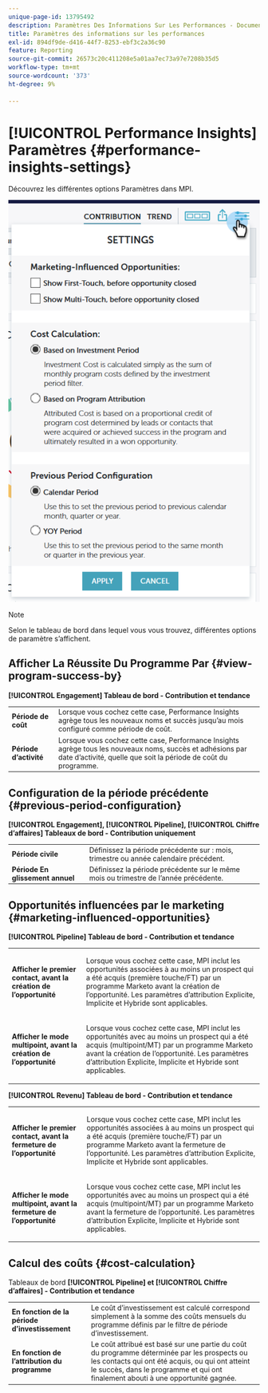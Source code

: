 ```yaml
---
unique-page-id: 13795492
description: Paramètres Des Informations Sur Les Performances - Documents Marketo - Documentation Du Produit
title: Paramètres des informations sur les performances
exl-id: 894df9de-d416-44f7-8253-ebf3c2a36c90
feature: Reporting
source-git-commit: 26573c20c411208e5a01aa7ec73a97e7208b35d5
workflow-type: tm+mt
source-wordcount: '373'
ht-degree: 9%

---
```


# [!UICONTROL Performance Insights] Paramètres {#performance-insights-settings}

Découvrez les différentes options Paramètres dans MPI.

![](assets/1-3.png)

>[!NOTE]
>
>Selon le tableau de bord dans lequel vous vous trouvez, différentes options de paramètre s’affichent.

## Afficher La Réussite Du Programme Par {#view-program-success-by}

**[!UICONTROL Engagement] Tableau de bord - Contribution et tendance**

<table>
 <tbody>
  <tr>
   <td><strong>Période de coût</strong></td>
   <td>Lorsque vous cochez cette case, Performance Insights agrège tous les nouveaux noms et succès jusqu’au mois configuré comme période de coût.</td>
  </tr>
  <tr>
   <td><strong>Période d’activité</strong></td>
   <td>Lorsque vous cochez cette case, Performance Insights agrège tous les nouveaux noms, succès et adhésions par date d’activité, quelle que soit la période de coût du programme.</td>
  </tr>
 </tbody>
</table>

## Configuration de la période précédente {#previous-period-configuration}

**[!UICONTROL Engagement], [!UICONTROL Pipeline], [!UICONTROL Chiffre d’affaires] Tableaux de bord - Contribution uniquement**

<table>
 <tbody>
  <tr>
   <td><strong>Période civile</strong></td>
   <td>Définissez la période précédente sur : mois, trimestre ou année calendaire précédent.</td>
  </tr>
  <tr>
   <td><strong>Période En glissement annuel</strong></td>
   <td>Définissez la période précédente sur le même mois ou trimestre de l’année précédente.</td>
  </tr>
 </tbody>
</table>

## Opportunités influencées par le marketing {#marketing-influenced-opportunities}

**[!UICONTROL Pipeline] Tableau de bord - Contribution et tendance**

<table>
 <tbody>
  <tr>
   <td><strong>Afficher le premier contact, avant la création de l’opportunité</strong></td>
   <td><p>Lorsque vous cochez cette case, MPI inclut les opportunités associées à au moins un prospect qui a été acquis (première touche/FT) par un programme Marketo avant la création de l’opportunité. Les paramètres d’attribution Explicite, Implicite et Hybride sont applicables.</p></td>
  </tr>
  <tr>
   <td><strong>Afficher le mode multipoint, avant la création de l’opportunité</strong></td>
   <td><p>Lorsque vous cochez cette case, MPI inclut les opportunités avec au moins un prospect qui a été acquis (multipoint/MT) par un programme Marketo avant la création de l’opportunité. Les paramètres d’attribution Explicite, Implicite et Hybride sont applicables.</p></td>
  </tr>
 </tbody>
</table>

**[!UICONTROL Revenu] Tableau de bord - Contribution et tendance**

<table>
 <tbody>
  <tr>
   <td><strong>Afficher le premier contact, avant la fermeture de l’opportunité</strong></td>
   <td><p>Lorsque vous cochez cette case, MPI inclut les opportunités associées à au moins un prospect qui a été acquis (première touche/FT) par un programme Marketo avant la fermeture de l’opportunité. Les paramètres d’attribution Explicite, Implicite et Hybride sont applicables.</p></td>
  </tr>
  <tr>
   <td><strong>Afficher le mode multipoint, avant la fermeture de l’opportunité</strong></td>
   <td><p>Lorsque vous cochez cette case, MPI inclut les opportunités avec au moins un prospect qui a été acquis (multipoint/MT) par un programme Marketo avant la fermeture de l’opportunité. Les paramètres d’attribution Explicite, Implicite et Hybride sont applicables.</p></td>
  </tr>
 </tbody>
</table>

## Calcul des coûts {#cost-calculation}

Tableaux de bord **[!UICONTROL Pipeline] et [!UICONTROL Chiffre d’affaires] - Contribution et tendance**

<table>
 <tbody>
  <tr>
   <td><strong>En fonction de la période d’investissement</strong></td>
   <td>Le coût d’investissement est calculé correspond simplement à la somme des coûts mensuels du programme définis par le filtre de période d’investissement.</td>
  </tr>
  <tr>
   <td><strong>En fonction de l’attribution du programme</strong></td>
   <td>Le coût attribué est basé sur une partie du coût du programme déterminée par les prospects ou les contacts qui ont été acquis, ou qui ont atteint le succès, dans le programme et qui ont finalement abouti à une opportunité gagnée.</td>
  </tr>
 </tbody>
</table>
